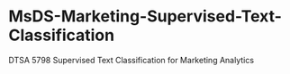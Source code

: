 # MsDS-Marketing-Supervised-Text-Classification
DTSA 5798 Supervised Text Classification for Marketing Analytics
